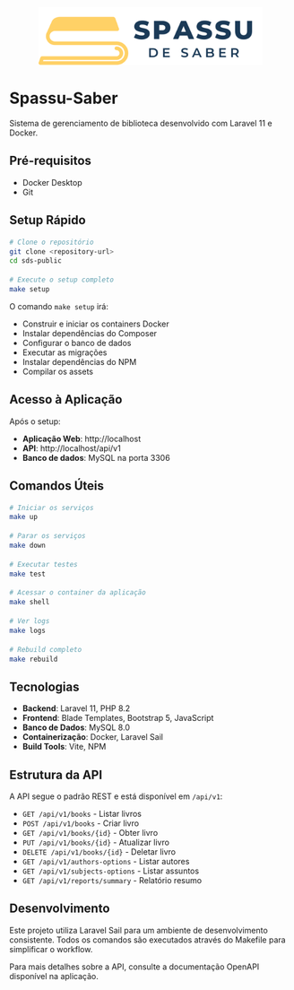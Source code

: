 <div align="center">
  <img src="public/images/sps.svg" alt="SPS Logo" width="400">
</div>

# Spassu-Saber

Sistema de gerenciamento de biblioteca desenvolvido com Laravel 11 e Docker.

## Pré-requisitos

- Docker Desktop
- Git

## Setup Rápido

```bash
# Clone o repositório
git clone <repository-url>
cd sds-public

# Execute o setup completo
make setup
```

O comando `make setup` irá:
- Construir e iniciar os containers Docker
- Instalar dependências do Composer
- Configurar o banco de dados
- Executar as migrações
- Instalar dependências do NPM
- Compilar os assets

## Acesso à Aplicação

Após o setup:
- **Aplicação Web**: http://localhost
- **API**: http://localhost/api/v1
- **Banco de dados**: MySQL na porta 3306

## Comandos Úteis

```bash
# Iniciar os serviços
make up

# Parar os serviços
make down

# Executar testes
make test

# Acessar o container da aplicação
make shell

# Ver logs
make logs

# Rebuild completo
make rebuild
```

## Tecnologias

- **Backend**: Laravel 11, PHP 8.2
- **Frontend**: Blade Templates, Bootstrap 5, JavaScript
- **Banco de Dados**: MySQL 8.0
- **Containerização**: Docker, Laravel Sail
- **Build Tools**: Vite, NPM

## Estrutura da API

A API segue o padrão REST e está disponível em `/api/v1`:

- `GET /api/v1/books` - Listar livros
- `POST /api/v1/books` - Criar livro
- `GET /api/v1/books/{id}` - Obter livro
- `PUT /api/v1/books/{id}` - Atualizar livro
- `DELETE /api/v1/books/{id}` - Deletar livro
- `GET /api/v1/authors-options` - Listar autores
- `GET /api/v1/subjects-options` - Listar assuntos
- `GET /api/v1/reports/summary` - Relatório resumo

## Desenvolvimento

Este projeto utiliza Laravel Sail para um ambiente de desenvolvimento consistente. Todos os comandos são executados através do Makefile para simplificar o workflow.

Para mais detalhes sobre a API, consulte a documentação OpenAPI disponível na aplicação.

